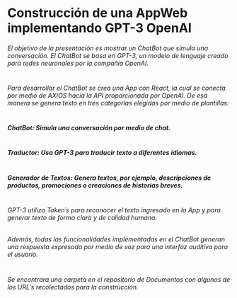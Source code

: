 # Construcción de una AppWeb implementando GPT-3 OpenAI
###### El objetivo de la presentación es mostrar un ChatBot que simula una conversación. El ChatBot se basa en GPT-3, un modelo de lenguaje creado para redes neuronales por la compañía OpenAI.
#
###### Para desarrollar el ChatBot se crea una App con React, la cual se conecta por medio de AXIOS hacia la API proporcionada por OpenAI. De esa manera se genera texto en tres categorías elegidas por medio de plantillas:
#
##### ChatBot: Simula una conversación por medio de chat.
#
##### Traductor: Usa GPT-3 para traducir texto a diferentes idiomas. 
#
##### Generador de Textos: Genera textos, por ejemplo, descripciones de productos, promociones o creaciones de historias breves.
#
###### GPT-3 utiliza Token´s para reconocer el texto ingresado en la App y para  generar texto de forma clara y de calidad humana.
###### Además, todas las funcionalidades implementadas en el ChatBot  generan una respuesta expresada por medio de voz para una interfaz auditiva para el usuario.
#
#
###### Se encontrara una carpeta en el repositorio de Documentos con algunos de los URL´s recolectados para la construcción.